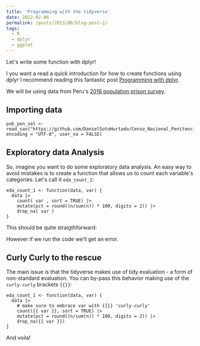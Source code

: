 ```yaml
---
title: 'Programming with the tidyverse'
date: 2022-02-06
permalink: /posts/2013/08/blog-post-2/
tags:
  - R
  - dplyr
  - ggplot
---
```


Let's write some function with dplyr! 

I you want a read a quick introduction for how to create functions using dplyr I recommend reading this fantastic post [Programming with dplyr](https://dplyr.tidyverse.org/articles/programming.html).

We will be using data from Peru's [2016 population prison survey](http://iinei.inei.gob.pe/microdatos/).

Importing data
----
```
pob_pen_sel <- read_sav("https://github.com/DanielSotoHurtado/Censo_Nacional_Penitenciario/raw/main/_data/pob_pen_sel.sav", encoding = "UTF-8", user_na = FALSE)
```
Exploratory data Analysis
-----
So, imagine you want to do some exploratory data analysis. An easy way to avoid mistakes is to create a function that allows us to count each variable's categories. Let's call it `eda_count_1`: 

```
eda_count_1 <- function(data, var) {
  data |> 
    count( var , sort = TRUE) |> 
    mutate(pct = round((n/sum(n)) * 100, digits = 2)) |> 
    drop_na( var )
}
```
This should be quite straigthforward:


However if we run the code we'll get an error.

Curly Curly to the rescue
----

The main issue is that the tidyverse makes use of tidy evaluation - a form of non-standard evaluation. You can by-pass this behavior making use of the `curly-curly` brackets `{{}}`:

```
eda_count_1 <- function(data, var) {
  data |> 
    # make sure to embrace var with {{}} 'curly-curly'
    count({{ var }}, sort = TRUE) |> 
    mutate(pct = round((n/sum(n)) * 100, digits = 2)) |> 
    drop_na({{ var }})
}
```

And voila!
